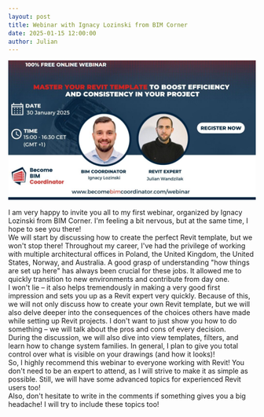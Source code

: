 ```yaml
---
layout: post  
title: Webinar with Ignacy Lozinski from BIM Corner
date: 2025-01-15 12:00:00
author: Julian
---
```

![PostPage](/images/2025_BlogPost/Master-Your-Revit-Template-1024x576.jpg)

<!--excerpt-->

I am very happy to invite you all to my first webinar, organized by Ignacy Lozinski from BIM Corner. I'm feeling a bit nervous, but at the same time, I hope to see you there!  
We will start by discussing how to create the perfect Revit template, but we won't stop there! Throughout my career, I've had the privilege of working with multiple architectural offices in Poland, the United Kingdom, the United States, Norway, and Australia. A good grasp of understanding "how things are set up here" has always been crucial for these jobs. It allowed me to quickly transition to new environments and contribute from day one.  
I won't lie – it also helps tremendously in making a very good first impression and sets you up as a Revit expert very quickly. Because of this, we will not only discuss how to create your own Revit template, but we will also delve deeper into the consequences of the choices others have made while setting up Revit projects. I don't want to just show you how to do something – we will talk about the pros and cons of every decision.  
During the discussion, we will also dive into view templates, filters, and learn how to change system families. In general, I plan to give you total control over what is visible on your drawings (and how it looks)!  
So, I highly recommend this webinar to everyone working with Revit! You don't need to be an expert to attend, as I will strive to make it as simple as possible. Still, we will have some advanced topics for experienced Revit users too!  
Also, don't hesitate to write in the comments if something gives you a big headache! I will try to include these topics too!  